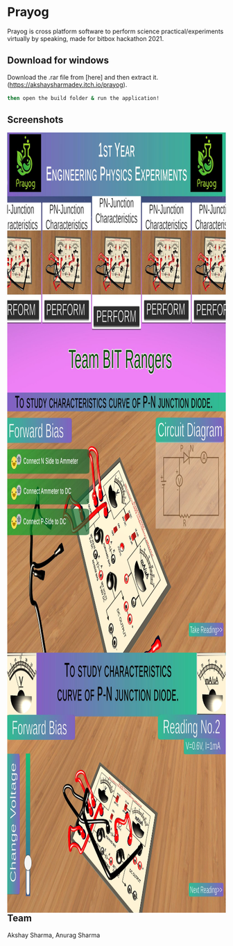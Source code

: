 # Prayog

Prayog is cross platform software to perform science practical/experiments virtually by speaking, made for bitbox hackathon 2021.

## Download for windows


Download the .rar file from [here] and then extract it.(https://akshaysharmadev.itch.io/prayog).

```bash
then open the build folder & run the application!
```

## Screenshots

<img align="left" width="1000" height="600" src="https://github.com/AkshaySharmaDEV/Prayog3d/blob/main/screenshots/1.JPG">


<img align="left" width="1000" height="600" src="https://github.com/AkshaySharmaDEV/Prayog3d/blob/main/screenshots/2.JPG">


<img align="left" width="1000" height="600" src="https://github.com/AkshaySharmaDEV/Prayog3d/blob/main/screenshots/3.JPG">

## Team
Akshay Sharma,
Anurag Sharma
